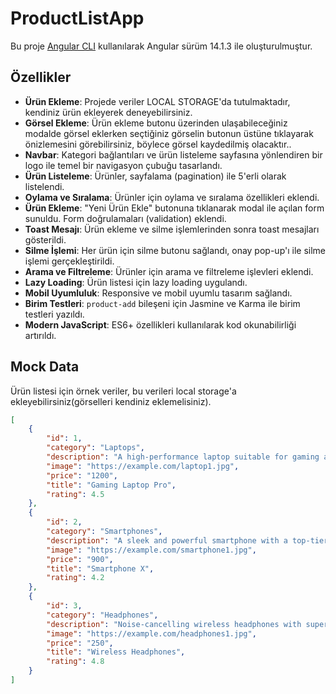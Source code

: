 # ProductListApp

Bu proje [Angular CLI](https://github.com/angular/angular-cli) kullanılarak Angular sürüm 14.1.3 ile oluşturulmuştur.

## Özellikler
- **Ürün Ekleme**: Projede veriler LOCAL STORAGE'da tutulmaktadır, kendiniz ürün ekleyerek deneyebilirsiniz.
- **Görsel Ekleme**: Ürün ekleme butonu üzerinden ulaşabileceğiniz modalde görsel eklerken seçtiğiniz görselin butonun üstüne tıklayarak önizlemesini görebilirsiniz, böylece görsel kaydedilmiş olacaktır..
- **Navbar**: Kategori bağlantıları ve ürün listeleme sayfasına yönlendiren bir logo ile temel bir navigasyon çubuğu tasarlandı.
- **Ürün Listeleme**: Ürünler, sayfalama (pagination) ile 5'erli olarak listelendi.
- **Oylama ve Sıralama**: Ürünler için oylama ve sıralama özellikleri eklendi.
- **Ürün Ekleme**: "Yeni Ürün Ekle" butonuna tıklanarak modal ile açılan form sunuldu. Form doğrulamaları (validation) eklendi.
- **Toast Mesajı**: Ürün ekleme ve silme işlemlerinden sonra toast mesajları gösterildi.
- **Silme İşlemi**: Her ürün için silme butonu sağlandı, onay pop-up'ı ile silme işlemi gerçekleştirildi.
- **Arama ve Filtreleme**: Ürünler için arama ve filtreleme işlevleri eklendi.
- **Lazy Loading**: Ürün listesi için lazy loading uygulandı.
- **Mobil Uyumluluk**: Responsive ve mobil uyumlu tasarım sağlandı.
- **Birim Testleri**: `product-add` bileşeni için Jasmine ve Karma ile birim testleri yazıldı.
- **Modern JavaScript**: ES6+ özellikleri kullanılarak kod okunabilirliği artırıldı.

## Mock Data

Ürün listesi için örnek veriler, bu verileri local storage'a ekleyebilirsiniz(görselleri kendiniz eklemelisiniz).

```json
[
    {
        "id": 1,
        "category": "Laptops",
        "description": "A high-performance laptop suitable for gaming and professional work.",
        "image": "https://example.com/laptop1.jpg",
        "price": "1200",
        "title": "Gaming Laptop Pro",
        "rating": 4.5
    },
    {
        "id": 2,
        "category": "Smartphones",
        "description": "A sleek and powerful smartphone with a top-tier camera.",
        "image": "https://example.com/smartphone1.jpg",
        "price": "900",
        "title": "Smartphone X",
        "rating": 4.2
    },
    {
        "id": 3,
        "category": "Headphones",
        "description": "Noise-cancelling wireless headphones with superior sound quality.",
        "image": "https://example.com/headphones1.jpg",
        "price": "250",
        "title": "Wireless Headphones",
        "rating": 4.8
    }
]

